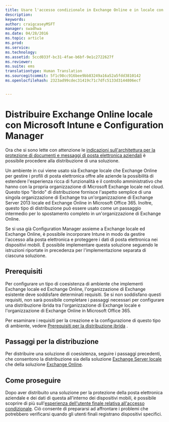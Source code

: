 ```yaml
---
title: Usare l'accesso condizionale in Exchange Online e in locale con Microsoft Intune e Configuration Manager
description: 
keywords: 
author: craigcaseyMSFT
manager: swadhwa
ms.date: 04/28/2016
ms.topic: article
ms.prod: 
ms.service: 
ms.technology: 
ms.assetid: 5ccd033f-bc31-4fae-b6bf-9e1c2722627f
ms.reviewer: 
ms.suite: ems
translationtype: Human Translation
ms.sourcegitcommit: 5f1c98cc916bee9bb83249a16a52a5fdd3810142
ms.openlocfilehash: 2323ad99cdec31419c71c7dfc5133d3144806ecf


---
```


# Distribuire Exchange Online locale con Microsoft Intune e Configuration Manager
Ora che si sono lette con attenzione le [indicazioni sull'architettura per la protezione di documenti e messaggi di posta elettronica aziendali](architecture-guidance-for-protecting-company-email-and-documents.md) è possibile procedere alla distribuzione di una soluzione.

Un ambiente in cui viene usato sia Exchange locale che Exchange Online per gestire i profili di posta elettronica offre alle aziende la possibilità di estendere l'esperienza ricca di funzionalità e il controllo amministrativo che hanno con la propria organizzazione di Microsoft Exchange locale nel cloud. Questo tipo "ibrido" di distribuzione fornisce l'aspetto semplice di una singola organizzazione di Exchange tra un'organizzazione di Exchange Server 2013 locale ed Exchange Online in Microsoft Office 365. Inoltre, questo tipo di distribuzione può essere usato come un passaggio intermedio per lo spostamento completo in un'organizzazione di Exchange Online.

Se si usa già Configuration Manager assieme a Exchange locale ed Exchange Online, è possibile incorporare Intune in modo da gestire l'accesso alla posta elettronica e proteggere i dati di posta elettronica nei dispositivi mobili. È possibile implementare questa soluzione seguendo le istruzioni riportate in precedenza per l'implementazione separata di ciascuna soluzione.

## Prerequisiti
Per configurare un tipo di coesistenza di ambiente che implementi Exchange locale ed Exchange Online, l'organizzazione di Exchange esistente deve soddisfare determinati requisiti. Se si non soddisfano questi requisiti, non sarà possibile completare i passaggi necessari per configurare una distribuzione ibrida tra l'organizzazione di Exchange locale e l'organizzazione di Exchange Online in Microsoft Office 365.

Per esaminare i requisiti per la creazione e la configurazione di questo tipo di ambiente, vedere [Prerequisiti per la distribuzione ibrida](https://technet.microsoft.com/en-us/library/hh534377.aspx) .

## Passaggi per la distribuzione
Per distribuire una soluzione di coesistenza, seguire i passaggi precedenti, che consentono la distribuzione sia della soluzione [Exchange Server locale](conditional-access-intune-configmgr-exchange.md) che della soluzione [Exchange Online](conditional-access-intune-configmgr-exchange-online.md).

## Come proseguire
Dopo aver distribuito una soluzione per la protezione della posta elettronica aziendale e dei dati di questa all'interno dei dispositivi mobili, è possibile scoprire di più sull'[esperienza dell'utente finale relativa all'accesso condizionale](end-user-experience-conditional-access.md). Ciò consente di prepararsi ad affrontare i problemi che potrebbero verificarsi quando gli utenti finali registrano dispositivi specifici.



<!--HONumber=Jun16_HO4-->


